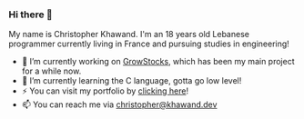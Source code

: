 ### Hi there 👋

My name is Christopher Khawand. I'm an 18 years old Lebanese programmer currently living in France and pursuing studies in engineering!
- 🔭 I’m currently working on [GrowStocks](https://growstocks.xyz), which has been my main project for a while now.
- 🌱 I’m currently learning the C language, gotta go low level!
- ⚡ You can visit my portfolio by [clicking here](https://christopher.khawand.dev)!
- 📫 You can reach me via christopher@khawand.dev
